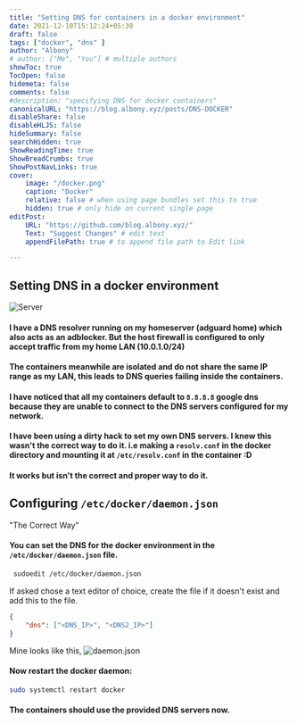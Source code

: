 ```yaml
---
title: "Setting DNS for containers in a docker environment"
date: 2021-12-10T15:12:24+05:30
draft: false
tags: ["docker", "dns" ]
author: "Albony"
# author: ["Me", "You"] # multiple authors
showToc: true
TocOpen: false
hidemeta: false
comments: false
#description: "specifying DNS for docker containers"
canonicalURL: "https://blog.albony.xyz/posts/DNS-DOCKER"
disableShare: false
disableHLJS: false
hideSummary: false
searchHidden: true
ShowReadingTime: true
ShowBreadCrumbs: true
ShowPostNavLinks: true
cover:
    image: "/docker.png" 
    caption: "Docker" 
    relative: false # when using page bundles set this to true
    hidden: true # only hide on current single page
editPost:
    URL: "https://github.com/blog.albony.xyz/"
    Text: "Suggest Changes" # edit text
    appendFilePath: true # to append file path to Edit link

---
```

## Setting DNS in a docker environment
![Server](/docker.png)

#### I have a DNS resolver running on my homeserver (adguard home) which also acts as an adblocker. But the host firewall is configured to only accept traffic from my home LAN (10.0.1.0/24)
#### The containers meanwhile are isolated and do not share the same IP range as my LAN, this leads to DNS queries failing inside the containers.

#### I have noticed that all my containers default to `8.8.8.8` google dns because they are unable to connect to the DNS servers configured for my network.
#### I have been using a dirty hack to set my own DNS servers. I knew this wasn't the correct way to do it. i.e making a `resolv.conf` in the docker directory and mounting it at `/etc/resolv.conf` in the container :D
#### It works but isn't the correct and proper way to do it. 
##  Configuring `/etc/docker/daemon.json`
"The Correct Way"

#### You can set the DNS for the docker environment in the `/etc/docker/daemon.json` file.  
``` sh
 sudoedit /etc/docker/daemon.json

```
If asked chose a text editor of choice, create the file if it doesn't exist 
and add this to the file. 
```json
{
    "dns": ["<DNS_IP>", "<DNS2_IP>"]
}
```
Mine looks like this, 
![daemon.json](/daemon.json.png)

#### Now restart the docker daemon: 
```sh
sudo systemctl restart docker
```

#### The containers should use the provided DNS servers now.
